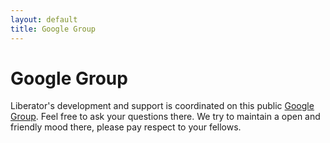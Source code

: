```yaml
---
layout: default
title: Google Group
---
```

# Google Group

Liberator's development and support is coordinated on this public [Google
Group](https://groups.google.com/forum/#!forum/clojure-liberator).
Feel free to ask your questions there. We try to maintain a open and
friendly mood there, please pay respect to your fellows.
